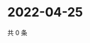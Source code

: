 # 2022-04-25

共 0 条

<!-- BEGIN WEIBO -->
<!-- 最后更新时间 Mon Apr 25 2022 03:13:04 GMT+0800 (China Standard Time) -->

<!-- END WEIBO -->
